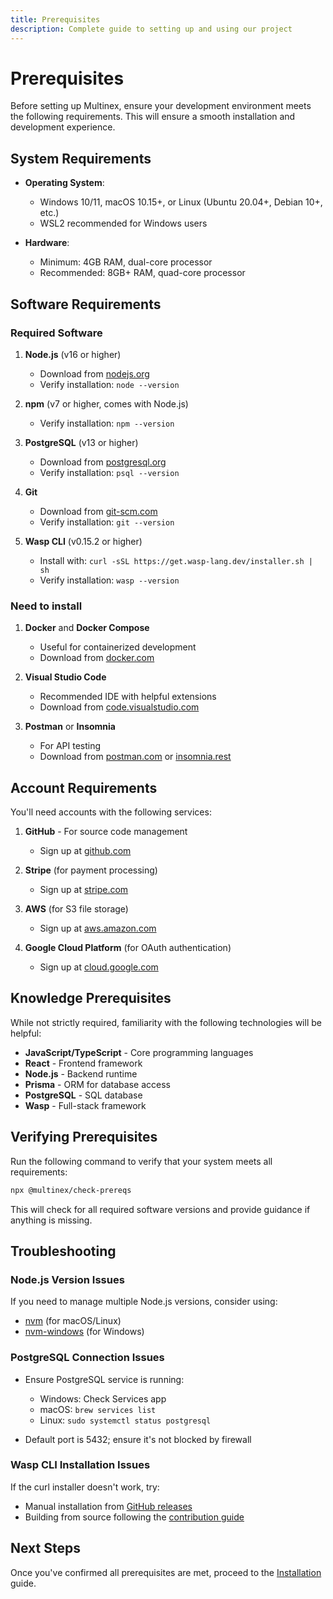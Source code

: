 ```yaml
---
title: Prerequisites
description: Complete guide to setting up and using our project
---
```


# Prerequisites

Before setting up Multinex, ensure your development environment meets the following requirements. This will ensure a smooth installation and development experience.

## System Requirements

- **Operating System**: 
  - Windows 10/11, macOS 10.15+, or Linux (Ubuntu 20.04+, Debian 10+, etc.)
  - WSL2 recommended for Windows users

- **Hardware**:
  - Minimum: 4GB RAM, dual-core processor
  - Recommended: 8GB+ RAM, quad-core processor

## Software Requirements

### Required Software

1. **Node.js** (v16 or higher)
   - Download from [nodejs.org](https://nodejs.org/)
   - Verify installation: `node --version`

2. **npm** (v7 or higher, comes with Node.js)
   - Verify installation: `npm --version`

3. **PostgreSQL** (v13 or higher)
   - Download from [postgresql.org](https://www.postgresql.org/download/)
   - Verify installation: `psql --version`

4. **Git**
   - Download from [git-scm.com](https://git-scm.com/downloads)
   - Verify installation: `git --version`

5. **Wasp CLI** (v0.15.2 or higher)
   - Install with: `curl -sSL https://get.wasp-lang.dev/installer.sh | sh`
   - Verify installation: `wasp --version`

### Need to install

1. **Docker** and **Docker Compose**
   - Useful for containerized development
   - Download from [docker.com](https://www.docker.com/products/docker-desktop)

2. **Visual Studio Code**
   - Recommended IDE with helpful extensions
   - Download from [code.visualstudio.com](https://code.visualstudio.com/)

3. **Postman** or **Insomnia**
   - For API testing
   - Download from [postman.com](https://www.postman.com/downloads/) or [insomnia.rest](https://insomnia.rest/download)

## Account Requirements

You'll need accounts with the following services:

1. **GitHub** - For source code management
   - Sign up at [github.com](https://github.com/)

2. **Stripe** (for payment processing)
   - Sign up at [stripe.com](https://stripe.com/)

3. **AWS** (for S3 file storage)
   - Sign up at [aws.amazon.com](https://aws.amazon.com/)

4. **Google Cloud Platform** (for OAuth authentication)
   - Sign up at [cloud.google.com](https://cloud.google.com/)

## Knowledge Prerequisites

While not strictly required, familiarity with the following technologies will be helpful:

- **JavaScript/TypeScript** - Core programming languages
- **React** - Frontend framework
- **Node.js** - Backend runtime
- **Prisma** - ORM for database access
- **PostgreSQL** - SQL database
- **Wasp** - Full-stack framework

## Verifying Prerequisites

Run the following command to verify that your system meets all requirements:
```bash
npx @multinex/check-prereqs
```

This will check for all required software versions and provide guidance if anything is missing.

## Troubleshooting

### Node.js Version Issues

If you need to manage multiple Node.js versions, consider using:
- [nvm](https://github.com/nvm-sh/nvm) (for macOS/Linux)
- [nvm-windows](https://github.com/coreybutler/nvm-windows) (for Windows)

### PostgreSQL Connection Issues

- Ensure PostgreSQL service is running:
  - Windows: Check Services app
  - macOS: `brew services list`
  - Linux: `sudo systemctl status postgresql`

- Default port is 5432; ensure it's not blocked by firewall

### Wasp CLI Installation Issues

If the curl installer doesn't work, try:
- Manual installation from [GitHub releases](https://github.com/wasp-lang/wasp/releases)
- Building from source following the [contribution guide](https://github.com/wasp-lang/wasp/blob/main/CONTRIBUTING.md)

## Next Steps

Once you've confirmed all prerequisites are met, proceed to the [Installation](./installation.md) guide.
